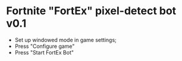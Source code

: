 # Fortnite "FortEx" pixel-detect bot v0.1

- Set up windowed mode in game settings;
- Press "Configure game"
- Press "Start FortEx Bot"

